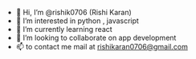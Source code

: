 - 👋 Hi, I’m @rishik0706 (Rishi Karan)
- 👀 I’m interested in python , javascript
- 🌱 I’m currently learning react
- 💞️ I’m looking to collaborate on app development
- 📫 to contact me mail at rishikaran0706@gmail.com

<!---
rishik0706/rishik0706 is a ✨ special ✨ repository because its `README.md` (this file) appears on your GitHub profile.
You can click the Preview link to take a look at your changes.
--->
